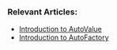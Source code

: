 ### Relevant Articles:
- [Introduction to AutoValue](http://www.baeldung.com/introduction-to-autovalue)
- [Introduction to AutoFactory](http://www.baeldung.com/autofactory)
